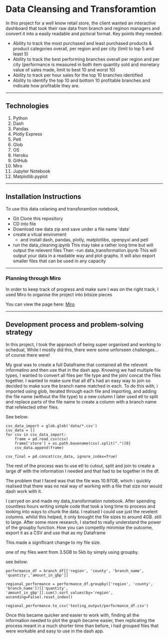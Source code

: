 # Data Cleansing and Transforamtion

In this project for a well know retail store, the client wanted an interactive dashboard that took their raw data from branch and reginon managers and convert it into a 
easily readable and pictoral format.
Key points they needed:
  - Ability to track the most purchased and least purchased products & product categories overall, per region and per city (limit to top 5 and least 5)
  - Ability to track the best performing branches overall per region and per city (performance is measured in both item quantity sold and monetary value of sales made, limit to best 10 and worst 10)
  - Ability to track per hour sales for the top 10 branches identified
  - Ability to identify the top 10 and bottom 10 profitable branches and indicate how profitable they are. 
---

## Technologies

1. Python
2. Dash
3. Pandas
4. Plotly Express
5. Petl
6. Glob
7. OS
8. Heroku
9. GitHub
10. Miro
11. Jupyter Notebook
12. Matplotlib.pyplot

---

## Installation Instructions

To use this data celaning and transforamtion notebook,
- Git Clone this repository
- CD into file
- Download raw data zip and save under a file name 'data'
- create a vitual enviroment 
  - and install dash, pandas, plotly, matplotlibs, openpyxl and petl
- run the data_cleaning.ipynb 
  This may take a rather long time but will output the relevent files
Then
-run data_transformation.ipynb
  This will output your data in a readable way and plot graphs. It will also export smaller files that can be used in any capacity
 
---

### Planning through Miro

In order to keep track of progress and make sure I was on the right track, I used Miro to organise the project into bitsize pieces

You can view the page here: [Miro](https://miro.com/app/board/uXjVOdLqfzg=/?invite_link_id=520433487136)


---

## Development process and problem-solving strategy

In this project, I took the appraoch of being super organised and working to schedual, While I mostly did this, there were some unforseen challenges... of course there were!

My goal was to create a full Dataframe that contained all the relevent informatino and then use that in the dash app. 
Knowing we had multiple file types, I wanted to convert all files per file type and the join/ concat the files together.
I wanted to make sure that all df's had an easy way to join so decided to make sure the branch name matched in each.
To do this with, i imported using glob, iterated through each file and importing, and adding the file name (without the file type) to a new column
I later used etl to split and replace parts of the file name to create a column with a branch name that refelected other files.

See below:

```
csv_data_import = glob.glob('data/*.csv')
csv_data = []
for csv in csv_data_import:
    frame = pd.read_csv(csv)
    frame['store'] = os.path.basename(csv).split(".")[0]
    csv_data.append(frame)

csv_final = pd.concat(csv_data, ignore_index=True)

```
The rest of the process was to use etl to cutout, split and join to create a large df with the information I needed and that had to be together in the df.

The problem that I faced was that the file was 10.97GB, which i quickly realised that there was no real way of working with a file that size nor would dash work with it.

I carryed on and made my data_transformation notebook. After spending countless hours writing simple code that took a long time to process and looking into ways to chunk the data. 
I realised I could use just the revelent columns. whilst this helped, it only brought the file sizes to around 4GB. still to large. 
After some more research, I started to really understand the power of the groupby function. How you can compeltly minimise the outcome, export it as a CSV
and use that as my Dataframe

This made a significant change to my file size.

one of my files went from 3.5GB to 5kb by simply using groupby.

see below:

```
performance_df = branch_df[['region', 'county', 'branch_name', 'quantity','amount_in_gbp']]

regional_performance = performance_df.groupby(['region', 'county', 'branch_name'])[['quantity', 'amount_in_gbp']].sum().sort_values(by='region', ascending=False).reset_index()

regional_performance.to_csv('testing_output/performance_df.csv')

```

Once this became quicker and easier to work with, finding all the information needed to plot the graph became easier, then replicating the process meant in a much shorter time than before, i had grouped files that 
were workable and easy to use in the dash app.


